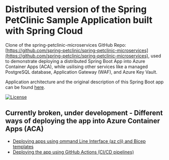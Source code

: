 # Distributed version of the Spring PetClinic Sample Application built with Spring Cloud 

Clone of the  spring-petclinic-microservices GitHub Repo: [https://github.com/spring-petclinic/spring-petclinic-microservices](https://github.com/spring-petclinic/spring-petclinic-microservices), used to demonstrate deploying a distributed Spring Boot App into Azure Container Apps (ACA), while usilising other services like a managed PostgreSQL database, Application Gateway (WAF), and Azure Key Vault.

Application architecture and the original description of this Spring Boot app can be found [here](./README_orig.md).

[![License](https://img.shields.io/badge/License-Apache%202.0-blue.svg)](https://opensource.org/licenses/Apache-2.0)

## Currently broken, under development - Different ways of deploying the app into Azure Container Apps (ACA)

* [Deploying apps using ommand Line Interface (az cli) and Bicep templates](./docsaca-bicep.md)
* [Deploying the app using GitHub Actions (CI/CD pipelines)](./docs/aca-github-actions.md)


